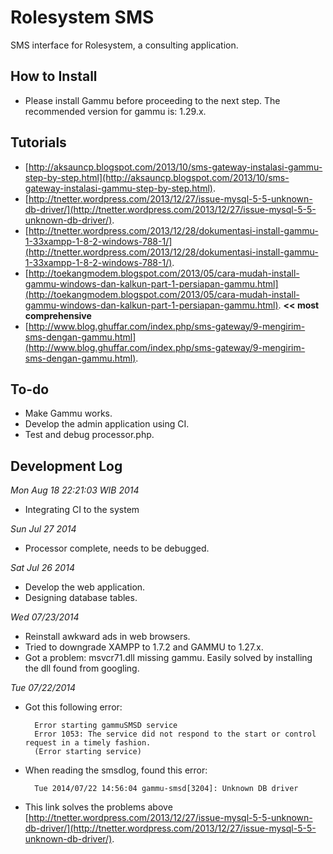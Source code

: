 Rolesystem SMS
==============
SMS interface for Rolesystem, a consulting application.

How to Install
--------------
- Please install Gammu before proceeding to the next step. The recommended version for gammu is: 1.29.x.

Tutorials
---------
- [http://aksauncp.blogspot.com/2013/10/sms-gateway-instalasi-gammu-step-by-step.html](http://aksauncp.blogspot.com/2013/10/sms-gateway-instalasi-gammu-step-by-step.html).
- [http://tnetter.wordpress.com/2013/12/27/issue-mysql-5-5-unknown-db-driver/](http://tnetter.wordpress.com/2013/12/27/issue-mysql-5-5-unknown-db-driver/).
- [http://tnetter.wordpress.com/2013/12/28/dokumentasi-install-gammu-1-33xampp-1-8-2-windows-788-1/](http://tnetter.wordpress.com/2013/12/28/dokumentasi-install-gammu-1-33xampp-1-8-2-windows-788-1/).
- [http://toekangmodem.blogspot.com/2013/05/cara-mudah-install-gammu-windows-dan-kalkun-part-1-persiapan-gammu.html](http://toekangmodem.blogspot.com/2013/05/cara-mudah-install-gammu-windows-dan-kalkun-part-1-persiapan-gammu.html). **<< most comprehensive**
- [http://www.blog.ghuffar.com/index.php/sms-gateway/9-mengirim-sms-dengan-gammu.html](http://www.blog.ghuffar.com/index.php/sms-gateway/9-mengirim-sms-dengan-gammu.html).

To-do
-----
- Make Gammu works.
- Develop the admin application using CI.
- Test and debug processor.php.

Development Log
---------------
*Mon Aug 18 22:21:03 WIB 2014*
- Integrating CI to the system

*Sun Jul 27 2014*
- Processor complete, needs to be debugged.

*Sat Jul 26 2014*
- Develop the web application.
- Designing database tables.

*Wed 07/23/2014*
- Reinstall awkward ads in web browsers.
- Tried to downgrade XAMPP to 1.7.2 and GAMMU to 1.27.x.
- Got a problem: msvcr71.dll missing gammu. Easily solved by installing the dll found from googling.

*Tue 07/22/2014*
- Got this following error:

		Error starting gammuSMSD service
		Error 1053: The service did not respond to the start or control request in a timely fashion.
		(Error starting service)

- When reading the smsdlog, found this error:

		Tue 2014/07/22 14:56:04 gammu-smsd[3204]: Unknown DB driver

- This link solves the problems above [http://tnetter.wordpress.com/2013/12/27/issue-mysql-5-5-unknown-db-driver/](http://tnetter.wordpress.com/2013/12/27/issue-mysql-5-5-unknown-db-driver/).